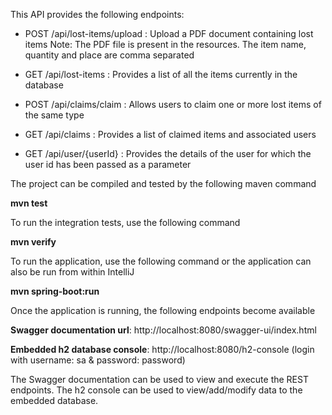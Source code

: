 This API provides the following endpoints:

* POST /api/lost-items/upload : Upload a PDF document containing lost items
Note: The PDF file is present in the resources. The item name, quantity and place are comma separated

* GET /api/lost-items : Provides a list of all the items currently in the database

* POST /api/claims/claim : Allows users to claim one or more lost items of the same type

* GET /api/claims : Provides a list of claimed items and associated users

* GET /api/user/{userId} : Provides the details of the user for which the user id has been passed as a parameter

The project can be compiled and tested by the following maven command

**mvn test**

To run the integration tests, use the following command

**mvn verify**

To run the application, use the following command or the application can also be run from within IntelliJ

**mvn spring-boot:run**

Once the application is running, the following endpoints become available

**Swagger documentation url**: http://localhost:8080/swagger-ui/index.html

**Embedded h2 database console**: http://localhost:8080/h2-console (login with username: sa & password: password)

The Swagger documentation can be used to view and execute the REST endpoints.
The h2 console can be used to view/add/modify data to the embedded database.